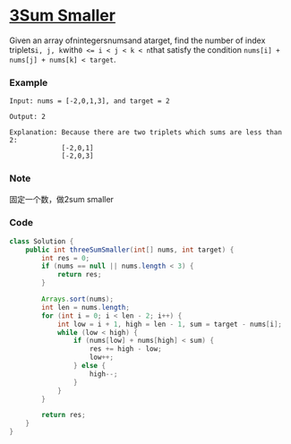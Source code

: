# [3Sum Smaller](https://leetcode.com/problems/3sum-smaller/description/)

Given an array ofnintegersnumsand atarget, find the number of index triplets`i, j, k`with`0 <= i < j < k < n`that satisfy the condition `nums[i] + nums[j] + nums[k] < target`.

### **Example**

```
Input: nums = [-2,0,1,3], and target = 2

Output: 2 

Explanation: Because there are two triplets which sums are less than 2:
             [-2,0,1]
             [-2,0,3]
```

### Note

固定一个数，做2sum smaller

### Code

```java
class Solution {
    public int threeSumSmaller(int[] nums, int target) {
        int res = 0;
        if (nums == null || nums.length < 3) {
            return res;
        }

        Arrays.sort(nums);
        int len = nums.length;
        for (int i = 0; i < len - 2; i++) {
            int low = i + 1, high = len - 1, sum = target - nums[i];
            while (low < high) {
                if (nums[low] + nums[high] < sum) {
                    res += high - low;
                    low++;
                } else {
                    high--;
                }
            }
        }

        return res;
    }
}
```



